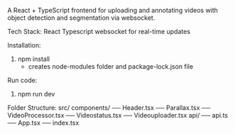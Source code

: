 A React + TypeScript frontend for uploading and annotating videos with object detection and segmentation via websocket.

Tech Stack:
React
Typescript
websocket for real-time updates

Installation:
1. npm install
   - creates node-modules folder and package-lock.json file

Run code:
1. npm run dev

Folder Structure:
src/
components/
── Header.tsx
── Parallax.tsx
── VideoProcessor.tsx
── Videostatus.tsx
── Videouploader.tsx
api/
── api.ts
── App.tsx
── index.tsx



